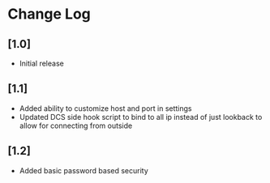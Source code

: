 # Change Log

## [1.0]

- Initial release

## [1.1]

- Added ability to customize host and port in settings
- Updated DCS side hook script to bind to all ip instead of just lookback to allow for connecting from outside

## [1.2]

- Added basic password based security